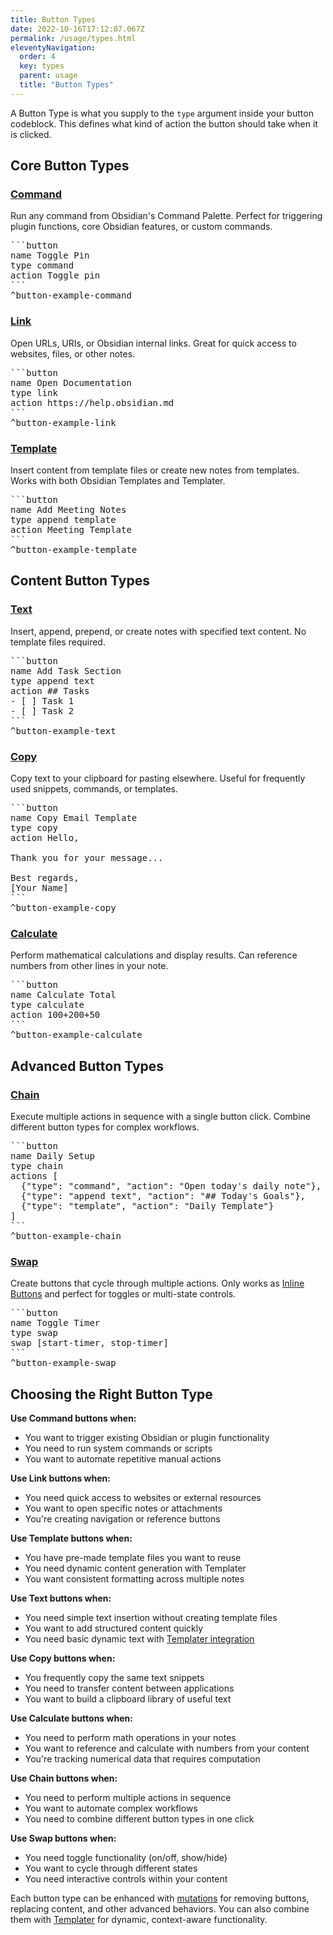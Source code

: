 ```yaml
---
title: Button Types
date: 2022-10-16T17:12:07.067Z
permalink: /usage/types.html
eleventyNavigation:
  order: 4
  key: types
  parent: usage
  title: "Button Types"
---
```


A Button Type is what you supply to the `type` argument inside your button codeblock. This defines what kind of action the button should take when it is clicked.

## Core Button Types

### [Command](/usage/types/command)
Run any command from Obsidian's Command Palette. Perfect for triggering plugin functions, core Obsidian features, or custom commands.

<pre>
```button
name Toggle Pin
type command
action Toggle pin
```
^button-example-command
</pre>

### [Link](/usage/types/link)
Open URLs, URIs, or Obsidian internal links. Great for quick access to websites, files, or other notes.

<pre>
```button
name Open Documentation
type link
action https://help.obsidian.md
```
^button-example-link
</pre>

### [Template](/usage/types/template)
Insert content from template files or create new notes from templates. Works with both Obsidian Templates and Templater.

<pre>
```button
name Add Meeting Notes
type append template
action Meeting Template
```
^button-example-template
</pre>

## Content Button Types

### [Text](/usage/types/text)
Insert, append, prepend, or create notes with specified text content. No template files required.

<pre>
```button
name Add Task Section
type append text
action ## Tasks
- [ ] Task 1
- [ ] Task 2
```
^button-example-text
</pre>

### [Copy](/usage/types/copy)
Copy text to your clipboard for pasting elsewhere. Useful for frequently used snippets, commands, or templates.

<pre>
```button
name Copy Email Template
type copy
action Hello,

Thank you for your message...

Best regards,
[Your Name]
```
^button-example-copy
</pre>

### [Calculate](/usage/types/calculate)
Perform mathematical calculations and display results. Can reference numbers from other lines in your note.

<pre>
```button
name Calculate Total
type calculate
action 100+200+50
```
^button-example-calculate
</pre>

## Advanced Button Types

### [Chain](/usage/types/chain)
Execute multiple actions in sequence with a single button click. Combine different button types for complex workflows.

<pre>
```button
name Daily Setup
type chain
actions [
  {"type": "command", "action": "Open today's daily note"},
  {"type": "append text", "action": "## Today's Goals"},
  {"type": "template", "action": "Daily Template"}
]
```
^button-example-chain
</pre>

### [Swap](/usage/types/swap)
Create buttons that cycle through multiple actions. Only works as [Inline Buttons](/usage/inline) and perfect for toggles or multi-state controls.

<pre>
```button
name Toggle Timer
type swap
swap [start-timer, stop-timer]
```
^button-example-swap
</pre>

## Choosing the Right Button Type

**Use Command buttons when:**
- You want to trigger existing Obsidian or plugin functionality
- You need to run system commands or scripts
- You want to automate repetitive manual actions

**Use Link buttons when:**
- You need quick access to websites or external resources
- You want to open specific notes or attachments
- You're creating navigation or reference buttons

**Use Template buttons when:**
- You have pre-made template files you want to reuse
- You need dynamic content generation with Templater
- You want consistent formatting across multiple notes

**Use Text buttons when:**
- You need simple text insertion without creating template files
- You want to add structured content quickly
- You need basic dynamic text with [Templater integration](/usage/templater)

**Use Copy buttons when:**
- You frequently copy the same text snippets
- You need to transfer content between applications
- You want to build a clipboard library of useful text

**Use Calculate buttons when:**
- You need to perform math operations in your notes
- You want to reference and calculate with numbers from your content
- You're tracking numerical data that requires computation

**Use Chain buttons when:**
- You need to perform multiple actions in sequence
- You want to automate complex workflows
- You need to combine different button types in one click

**Use Swap buttons when:**
- You need toggle functionality (on/off, show/hide)
- You want to cycle through different states
- You need interactive controls within your content

Each button type can be enhanced with [mutations](/usage/mutations) for removing buttons, replacing content, and other advanced behaviors. You can also combine them with [Templater](/usage/templater) for dynamic, context-aware functionality.

